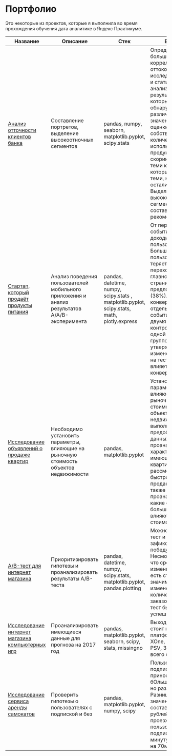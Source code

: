 # Портфолио

Это некоторые из проектов, которые я выполнила во время прохождения обучения дата аналитике в Яндекс Практикуме.

| Название                                           | Описание                                                                                                                             | Стек                                                                                  | Выводы                                                                                                                                                                                                      |
|----------------------------------------------------|---------------------------------------------------------------------------------------------------------------------------------------|---------------------------------------------------------------------------------------|--------------------------------------------------------------------------------------------------------------------------------------------------------------------------------------------------------------|
| [Анализ отточности клиентов банка](https://github.com/vlnts123/Portfolio/tree/502de4d6e42b3125ff1e0ebdec1e602d5a58c586/%D0%90%D0%BD%D0%B0%D0%BB%D0%B8%D0%B7%20%D0%BE%D1%82%D1%82%D0%BE%D1%87%D0%BD%D0%BE%D1%81%D1%82%D0%B8%20%D0%BA%D0%BB%D0%B8%D0%B5%D0%BD%D1%82%D0%BE%D0%B2%20%D0%B1%D0%B0%D0%BD%D0%BA%D0%B0)                   | Составление портретов, выделение высокоотночных сегментов                                                                            | pandas, numpy, seaborn, matplotlib.pyplot, scipy.stats                               | Определили, что больше всего коррелирует с оттоком, провели исследовательский и статистический анализ, по результатам которых были обнаружены различия средних значений дохода, оценки собственности, количества используемых продуктов и скоринга между теми клиентами, которые ушли и теми, которые остались. Выделила высокооточные сегменты и составила рекомендации |
| [Стартап, который продаёт продукты питания](https://github.com/vlnts123/Portfolio/tree/502de4d6e42b3125ff1e0ebdec1e602d5a58c586/%D0%A1%D1%82%D0%B0%D1%80%D1%82%D0%B0%D0%BF%2C%20%D0%BA%D0%BE%D1%82%D0%BE%D1%80%D1%8B%D0%B9%20%D0%BF%D1%80%D0%BE%D0%B4%D0%B0%D1%91%D1%82%20%D0%BF%D1%80%D0%BE%D0%B4%D1%83%D0%BA%D1%82%D1%8B%20%D0%BF%D0%B8%D1%82%D0%B0%D0%BD%D0%B8%D1%8F)         | Анализ поведения пользователей мобильного приложения и анализ результатов A/A/B-эксперимента                                          | pandas, datetime, numpy, scipy.stats , matplotlib.pyplot, scipy.stats, math, plotly.express | От первого события до оплаты доходит 47.7 % пользователей. Больше всего пользователей теряется при переходе с главного экрана на страницу с предложениями (38%). Сравнила конверсии по всем отдельным событиям между двумя контрольными и одной тестовой группой. Можно утверждать, что изменение шрифта на тестируемый не влияет на конверсию |
| [Исследование объявлений о продаже квартир](https://github.com/vlnts123/Portfolio/tree/502de4d6e42b3125ff1e0ebdec1e602d5a58c586/%D0%98%D1%81%D1%81%D0%BB%D0%B5%D0%B4%D0%BE%D0%B2%D0%B0%D0%BD%D0%B8%D0%B5%20%D0%BE%D0%B1%D1%8A%D1%8F%D0%B2%D0%BB%D0%B5%D0%BD%D0%B8%D0%B9%20%D0%BE%20%D0%BF%D1%80%D0%BE%D0%B4%D0%B0%D0%B6%D0%B5%20%D0%BA%D0%B2%D0%B0%D1%80%D1%82%D0%B8%D1%80)         | Необходимо установить параметры, влияющие на рыночную стоимость объектов недвижимости                                                  | pandas, matplotlib.pyplot                                                             | Установила параметры, влияющие на рыночную стоимость объектов недвижимости, выполнила предобработку данных, проанализировала характеристики имеющихся квартир, рассмотрела, как быстро они продаются, а также проанализировала, какие факторы больше всего влияют на стоимость |
| [A/B-тест для интернет магазина](https://github.com/vlnts123/Portfolio/tree/502de4d6e42b3125ff1e0ebdec1e602d5a58c586/AB%D1%82%D0%B5%D1%81%D1%82%20%D0%B4%D0%BB%D1%8F%20%D0%B8%D0%BD%D1%82%D0%B5%D1%80%D0%BD%D0%B5%D1%82%20%D0%BC%D0%B0%D0%B3%D0%B0%D0%B7%D0%B8%D0%BD%D0%B0)                   | Приоритизировать гипотезы и проанализировать результаты A/B-теста                                                                      | pandas, datetime, numpy, scipy.stats, matplotlib.pyplot, pandas.plotting             | Можно остановить тест и зафиксировать победу группы В. Несмотря на то, что средний чек не изменился, у нас есть статистически значимые изменения в количестве заказов, а значит тест был успешным |
| [Исследование интернет магазина компьютерных игр](https://github.com/vlnts123/Portfolio/tree/502de4d6e42b3125ff1e0ebdec1e602d5a58c586/%D0%98%D1%81%D1%81%D0%BB%D0%B5%D0%B4%D0%BE%D0%B2%D0%B0%D0%BD%D0%B8%D0%B5%20%D0%B8%D0%BD%D1%82%D0%B5%D1%80%D0%BD%D0%B5%D1%82%20%D0%BC%D0%B0%D0%B3%D0%B0%D0%B7%D0%B8%D0%BD%D0%B0%20%D0%BA%D0%BE%D0%BC%D0%BF%D1%8C%D1%8E%D1%82%D0%B5%D1%80%D0%BD%D1%8B%D1%85%20%D0%B8%D0%B3%D1%80)   | Проанализировать имеющиеся данные для прогноза на 2017 год                                                                              | pandas, matplotlib.pyplot, seaborn, scipy, stats, missingno                           | Выходить с играми стоит на платформы PS4, XOne, PC, WiiU, PSV, 3DS. Лучше всего сосредот
| [Исследование сервиса аренды самокатов](https://github.com/vlnts123/Portfolio/tree/502de4d6e42b3125ff1e0ebdec1e602d5a58c586/%D0%98%D1%81%D1%81%D0%BB%D0%B5%D0%B4%D0%BE%D0%B2%D0%B0%D0%BD%D0%B8%D0%B5%20%D1%81%D0%B5%D1%80%D0%B2%D0%B8%D1%81%D0%B0%20%D0%B0%D1%80%D0%B5%D0%BD%D0%B4%D1%8B%20%D1%81%D0%B0%D0%BC%D0%BE%D0%BA%D0%B0%D1%82%D0%BE%D0%B2)             | Проверить гипотезы о пользователях с подпиской и без                                                                                    | pandas, matplotlib.pyplot, numpy, scipy                                               | Пользователи с подпиской приносят компании бОльшую прибыль, но разрыв невелик. Разница в среднем значении выручки составляет 36,7 рублей. В среднем проезжают пользователи с подпиской на минуту дольше и на 70м дальше    |
